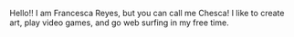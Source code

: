 Hello!! I am Francesca Reyes, but you can call me Chesca! I like to create art, play video games, and go web surfing in my free time.

